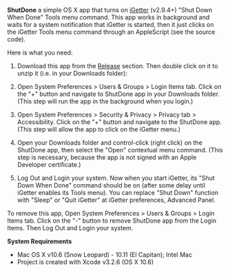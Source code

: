 **ShutDone** a simple OS X app that turns on [iGetter](http://www.igetter.net/) (v2.9.4+) "Shut Down When Done" Tools menu command. This app works in background and waits for a system notification that iGetter is started, then it just clicks on the iGetter Tools menu command through an AppleScript (see the source code).

Here is what you need:

1. Download this app from the [Release](https://github.com/fiery-/ShutDone/releases) section. Then double click on it to unzip it (i.e. in your Downloads folder):

2. Open System Preferences > Users & Groups > Login Items tab. Click on the "+" button and navigate to ShutDone app in your Downloads folder. (This step will run the app in the background when you login.)

3. Open System Preferences > Security & Privacy > Privacy tab > Accessibility. Click on the "+" button and navigate to the ShutDone app. (This step will allow the app to click on the iGetter menu.)

4. Open your Downloads folder and control-click (right click) on the ShutDone app, then select the "Open" contextual menu command. (This step is necessary, because the app is not signed with an Apple Developer certificate.)

5. Log Out and Login your system. Now when you start iGetter, its "Shut Down When Done" command should be on (after some delay until iGetter enables its Tools menu). You can replace "Shut Down" function with "Sleep" or "Quit iGetter" at iGetter preferences, Advanced Panel.

To remove this app, Open System Preferences > Users & Groups > Login Items tab. Click on the "-" button to remove ShutDone app from the Login Items. Then Log Out and Login your system.

<p><b>System Requirements</b></p>
<ul>
<li>Mac OS X v10.6 (Snow Leopard) - 10.11 (El Capitan); Intel Mac</li>
<li>Project is created with Xcode v3.2.6 (OS X 10.6)</li>
</ul>
